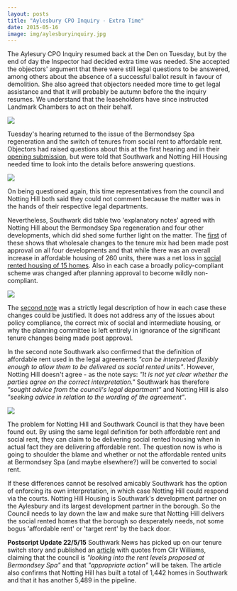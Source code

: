 ```yaml
---
layout: posts
title: "Aylesbury CPO Inquiry - Extra Time"
date: 2015-05-16
image: img/aylesburyinquiry.jpg
---
```

The Aylesury CPO Inquiry resumed back at the Den on Tuesday, but by the end of day the Inspector had decided extra time was needed. She accepted the objectors' argument that there were still legal questions to be answered, among others about the absence of a successful ballot result in favour of demolition. She also agreed that objectors needed more time to get legal assistance and that it will probably be autumn before the the inquiry resumes.  We understand that the leaseholders have since instructed Landmark Chambers to act on their behalf. 

![](https://www.eastlondonlines.co.uk/ell_wp/wp-content/uploads/2012/11/alanfootballclub.jpg)

Tuesday's hearing returned to the issue of the Bermondsey Spa regeneration and the switch of tenures from social rent to affordable rent. Objectors had raised questions about this at the first hearing and in their [opening submission](https://crappistmartin.github.io/images/Objectors_OpeningSubmissions_andAppendices.pdf), but were told that Southwark and Notting Hill Housing needed time to look into the details before answering questions. 

![](https://crappistmartin.github.io/images/theexchange.jpg) 

On being questioned again, this time representatives from the council and Notting Hill both said they could not comment because the matter was in the hands of their respective legal departments. 

Nevertheless, Southwark did table two 'explanatory notes' agreed with Notting Hill about the Bermondsey Spa regeneration and four other developments, which did shed some further light on the matter. The [first](https://crappistmartin.github.io/images/CPO_ExplanatoryNote27April2015.pdf) of these shows that wholesale changes to the tenure mix had been made post approval on all four developments and that while there was an overall increase in affordable housing of 260 units, there was a net loss in [social rented housing of 15 homes](https://crappistmartin.github.io/images/ObjectorsReplyToExplantoryNote1.pdf). Also in each case a broadly policy-compliant scheme was changed after planning approval to become wildly non-compliant.

![](https://crappistmartin.github.io/images/ExplanatoryNote1.png) 

The [second note](https://crappistmartin.github.io/images/CPO_ExplanatoryNote12May2015.pdf) was a strictly legal description of how in each case these changes could be justified. It does not address any of the issues about policy compliance, the correct mix of social and intermediate housing, or why the planning committee is left entirely in ignorance of the significant tenure changes being made post approval.

In the second note Southwark also confirmed that the definition of affordable rent used in the legal agreements _"can be interpreted flexibly enough to allow them to be delivered as social rented units"_. However, Notting Hill doesn't agree - as the note says: _"It is not yet clear whether the parties agree on the correct interpretation."_ Southwark has therefore _"sought advice from the council's legal department"_ and Notting Hill is also _"seeking advice in relation to the wording of the agreement"_. 

![](https://crappistmartin.github.io/images/ExplanatoryNote2.png)

The problem for Notting Hill and Southwark Council is that they have been found out. By using the same legal definition for both affordable rent and social rent, they can claim to be delivering social rented housing when in actual fact they are delivering affordable rent. The question now is who is going to shoulder the blame and whether or not the affordable rented units at Bermondsey Spa (and maybe elsewhere?) will be converted to social rent. 

If these differences cannot be resolved amicably Southwark has the option of enforcing its own interpretation, in which case Notting Hill could respond via the courts. Notting Hill Housing is Southwark's development partner on the Aylesbury and its largest development partner in the borough. So the Council needs to lay down the law and make sure that Notting Hill delivers the social rented homes that the borough so desperately needs, not some bogus 'affordable rent' or 'target rent' by the back door.

__Postscript Update 22/5/15__
Southwark News has picked up on our tenure switch story and published an [article](https://www.southwarknews.co.uk/news/southwark-council-probes-44-missing-social-homes/) with quotes from Cllr Williams, claiming that the council is _"looking into the rent levels proposed at Bermondsey Spa"_ and that _"appropriate action"_ will be taken. The article also confirms that Notting Hill has built a total of 1,442 homes in Southwark and that it has another 5,489 in the pipeline. 
